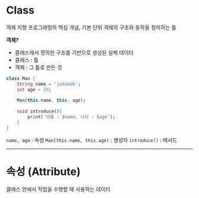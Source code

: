 # Class
객체 지향 프로그래밍의 핵심 개념, 기본 단위
객체의 구조와 동작을 정의하는 틀

**객체?**
- 클래스에서 정의한 구조를 기반으로 생성된 실제 데이터
- 클래스 : 틀
- 객체 : 그 틀로 만든 것

```dart
class Man {
	String name = 'junseok';
	int age = 28;
	
	Man(this.name, this. age);
	
	void introduce(){
		print('이름 : $name, 나이 : $age');
	}
}
```

`name, age` : 속성
`Man(this.name, this.age)` : 생성자
`introduce()` : 메서드


---

# 속성 (Attribute)
클래스 안에서 작업을 수행할 때 사용하는 데이터